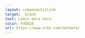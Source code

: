 ```yaml
---
layout: components/Link
target: _blank
text: Learn more here
color: F4EB10
url: https://www.orbs.com/network/
---
```

